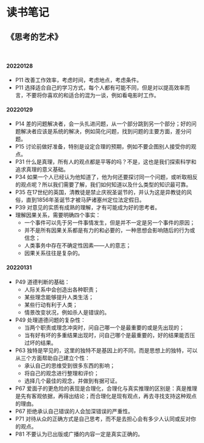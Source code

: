 # 读书笔记

<!doctype html>
<html lang="en">
<head>
<meta charset="UTF-8">
<title>doc</title>
<style>
    .arrow{
        border: 9px solid transparent;
        border-bottom-color: #3DA0DB;
        width: 0px;
        height: 0px;
        top:0px
    }
    .stick{
        width: 8px;
        height: 14px;
        border-radius: 1px;
        background-color: #3DA0DB;
        top:15px;
    }
    #back_top div{
        position: absolute;
        margin: auto;
        right: 0px;
        left: 0px;
    }
    #back_top{
        background-color: #dddddd;
        height: 38px;
        width: 38px;
        border-radius: 3px;
        display: block;
        cursor: pointer;
        position: fixed;
        right: 50px;
        bottom: 100px;
        display: none;
    }
</style>
</head>
<body>
 
 
 
 
<div id="article"></div>
<div id="back_top">
<div class="arrow"></div>
<div class="stick"></div>
</div>
<script src="http://cdn.staticfile.org/jquery/1.11.1-rc2/jquery.min.js"></script>

<script>
$(function(){
 
    $(window).scroll(function(){  //只要窗口滚动,就触发下面代码
 
        var scrollt = document.documentElement.scrollTop + document.body.scrollTop; //获取滚动后的高度
 
        if( scrollt >200 ){  //判断滚动后高度超过200px,就显示
 
            $("#back_top").fadeIn(400); //淡入
 
        }else{
 
            $("#back_top").stop().fadeOut(400); //如果返回或者没有超过,就淡出.必须加上stop()停止之前动画,否则会出现闪动
 
        }
 
    });
 
    $("#back_top").click(function(){ //当点击标签的时候,使用animate在200毫秒的时间内,滚到顶部
 
        $("html,body").animate({scrollTop:"0px"},200);
 
    }); 
 
});
</script>
</body>
</html>

## 《思考的艺术》

<br>

#### 20220128

- P11 改善工作效率，考虑时间，考虑地点，考虑条件。
- P11 选择适合自己的学习方式，每个人都有可能不同，但是对以提高效率而言，不要将你喜欢的和适合的混为一谈，例如看电影时工作。

#### 20220129
- P14 差的问题解决者，会一头扎进问题，从一个部分跳到另一个部分；好的问题解决者应该是系统的解决，例如简化问题，找到问题的主要方面，差分问题。
- P15 讨论前做好准备，特别是设定合理的预期，例如不要企图别人接受你的观点。
- P31 什么是真理，所有人的观点都是平等的吗？不是，这也是我们探索科学和追求真理的意义基础。
- P34 如果一个人已经认为他知道了，他为何还要探讨同一个问题，或听取相反的观点呢？所以我们需要了解，我们如何知道以及什么类型的知识最可靠。
- P35 在17世纪的英国，清教徒是禁止庆祝圣诞节的，并认为这是异教徒的风俗，直到1856年圣诞节才被马萨诸塞州定位法定假日。
- P39 对意见的实质有成熟的理解，才有可能成为好的思考者。
- 理解因果关系，需要明确四个事实：
  - 一个事件可以先于另一件事情发生，但是并不一定是另一个事件的原因；
  - 并不是所有因果关系都是有力的和必要的，一种思想会影响随后的行为或信念；
  - 人类事务中存在不确定性因素——人的意志；
  - 因果关系往往是复杂的。

#### 20220131

- P49 道德判断的基础：
  - 人际关系中会创造出各种职责；
  - 某些理念能够提升人类生活；
  - 某些行动有利于人类；
  - 情景改变状况，例如杀人是错误的。
- P49 处理道德问题的复杂性：
  - 当两个职责或理念冲突时，问自己哪一个是最重要的或是先出现的；
  - 当有好有坏的多重结果出现时，问自己哪个是最重要的，好的结果能否压过坏的结果。
- P63 独特是罕见的，这里的独特不是基因上的不同，而是思想上的独特，可以从三个方面帮助自己建立个性：
  - 承认自己的思维受到很多东西的影响；
  - 将自己的观念进行整理和评价；
  - 选择几个最佳的观念，并做到有据可证。
- P67 爱面子的更危险的表现是合理化，合理化与真实推理的区别是：真是推理是先有客观依据，再得出结论；而合理化是现有观点，再去寻找支持这种观点的理由。
- P67 拒绝承认自己错误的人会加深错误的严重性。
- P71 对待从众的正确方式是自己思考，而不是去担心会有多少人认同或反对你的观点。
- P81 不要认为已出版或广播的内容一定是真实正确的。
